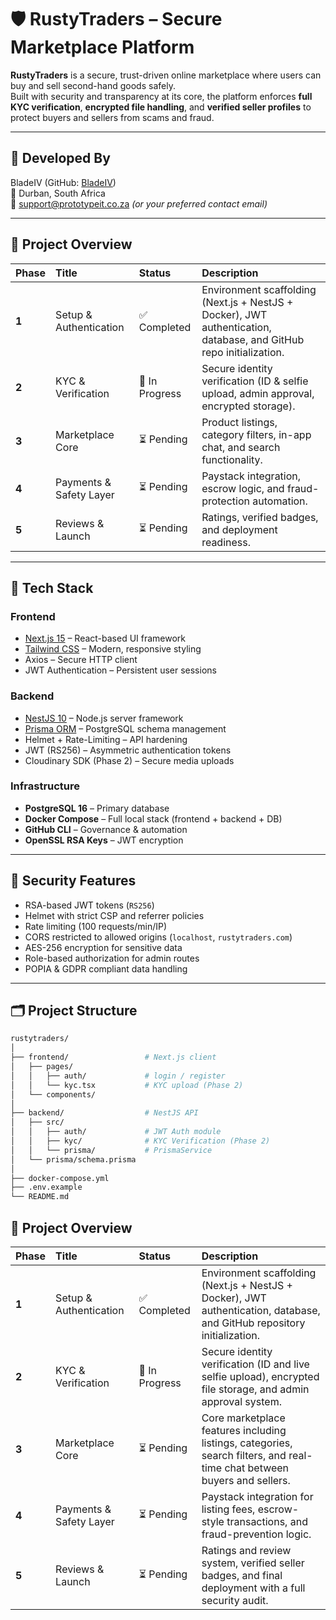 # 🛡️ RustyTraders – Secure Marketplace Platform

**RustyTraders** is a secure, trust-driven online marketplace where users can buy and sell second-hand goods safely.  
Built with security and transparency at its core, the platform enforces **full KYC verification**, **encrypted file handling**, and **verified seller profiles** to protect buyers and sellers from scams and fraud.

---

## 👤 Developed By
BladeIV (GitHub: [BladeIV](https://github.com/BladeIV))  
📍 Durban, South Africa  
📧 support@prototypeit.co.za *(or your preferred contact email)*

---

## 🚀 Project Overview

| Phase | Title | Status | Description |
|:------|:-------|:-------|:-------------|
| **1** | Setup & Authentication | ✅ Completed | Environment scaffolding (Next.js + NestJS + Docker), JWT authentication, database, and GitHub repo initialization. |
| **2** | KYC & Verification | 🔄 In Progress | Secure identity verification (ID & selfie upload, admin approval, encrypted storage). |
| **3** | Marketplace Core | ⏳ Pending | Product listings, category filters, in-app chat, and search functionality. |
| **4** | Payments & Safety Layer | ⏳ Pending | Paystack integration, escrow logic, and fraud-protection automation. |
| **5** | Reviews & Launch | ⏳ Pending | Ratings, verified badges, and deployment readiness. |

---

## 🧱 Tech Stack

### **Frontend**
- [Next.js 15](https://nextjs.org/) – React-based UI framework  
- [Tailwind CSS](https://tailwindcss.com/) – Modern, responsive styling  
- Axios – Secure HTTP client  
- JWT Authentication – Persistent user sessions  

### **Backend**
- [NestJS 10](https://nestjs.com/) – Node.js server framework  
- [Prisma ORM](https://www.prisma.io/) – PostgreSQL schema management  
- Helmet + Rate-Limiting – API hardening  
- JWT (RS256) – Asymmetric authentication tokens  
- Cloudinary SDK (Phase 2) – Secure media uploads  

### **Infrastructure**
- **PostgreSQL 16** – Primary database  
- **Docker Compose** – Full local stack (frontend + backend + DB)  
- **GitHub CLI** – Governance & automation  
- **OpenSSL RSA Keys** – JWT encryption  

---

## 🔐 Security Features
- RSA-based JWT tokens (`RS256`)
- Helmet with strict CSP and referrer policies  
- Rate limiting (100 requests/min/IP)  
- CORS restricted to allowed origins (`localhost`, `rustytraders.com`)  
- AES-256 encryption for sensitive data  
- Role-based authorization for admin routes  
- POPIA & GDPR compliant data handling  

---


## 🗂️ Project Structure

```bash
rustytraders/
│
├── frontend/                 # Next.js client
│   ├── pages/
│   │   ├── auth/             # login / register
│   │   └── kyc.tsx           # KYC upload (Phase 2)
│   └── components/
│
├── backend/                  # NestJS API
│   ├── src/
│   │   ├── auth/             # JWT Auth module
│   │   ├── kyc/              # KYC Verification (Phase 2)
│   │   └── prisma/           # PrismaService
│   └── prisma/schema.prisma
│
├── docker-compose.yml
├── .env.example
└── README.md
```
## 🚀 Project Overview

| **Phase** | **Title** | **Status** | **Description** |
|:--|:--|:--|:--|
| **1** | Setup & Authentication | ✅ Completed | Environment scaffolding (Next.js + NestJS + Docker), JWT authentication, database, and GitHub repository initialization. |
| **2** | KYC & Verification | 🔄 In Progress | Secure identity verification (ID and live selfie upload), encrypted file storage, and admin approval system. |
| **3** | Marketplace Core | ⏳ Pending | Core marketplace features including listings, categories, search filters, and real-time chat between buyers and sellers. |
| **4** | Payments & Safety Layer | ⏳ Pending | Paystack integration for listing fees, escrow-style transactions, and fraud-prevention logic. |
| **5** | Reviews & Launch | ⏳ Pending | Ratings and review system, verified seller badges, and final deployment with a full security audit. |


